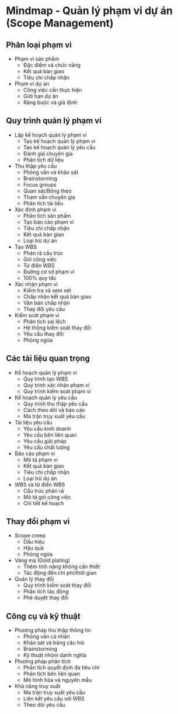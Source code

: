 # Mindmap - Quản lý phạm vi dự án (Scope Management)

## Phân loại phạm vi
- Phạm vi sản phẩm
  - Đặc điểm và chức năng
  - Kết quả bàn giao
  - Tiêu chí chấp nhận
- Phạm vi dự án
  - Công việc cần thực hiện
  - Giới hạn dự án
  - Ràng buộc và giả định

## Quy trình quản lý phạm vi
- Lập kế hoạch quản lý phạm vi
  - Tạo kế hoạch quản lý phạm vi
  - Tạo kế hoạch quản lý yêu cầu
  - Đánh giá chuyên gia
  - Phân tích dữ liệu
- Thu thập yêu cầu
  - Phỏng vấn và khảo sát
  - Brainstorming
  - Focus groups
  - Quan sát/Bóng theo
  - Tham vấn chuyên gia
  - Phân tích tài liệu
- Xác định phạm vi
  - Phân tích sản phẩm
  - Tạo báo cáo phạm vi
  - Tiêu chí chấp nhận
  - Kết quả bàn giao
  - Loại trừ dự án
- Tạo WBS
  - Phân rã cấu trúc
  - Gói công việc
  - Từ điển WBS
  - Đường cơ sở phạm vi
  - 100% quy tắc
- Xác nhận phạm vi
  - Kiểm tra và xem xét
  - Chấp nhận kết quả bàn giao
  - Văn bản chấp nhận
  - Thay đổi yêu cầu
- Kiểm soát phạm vi
  - Phân tích sai lệch
  - Hệ thống kiểm soát thay đổi
  - Yêu cầu thay đổi
  - Phòng ngừa

## Các tài liệu quan trọng
- Kế hoạch quản lý phạm vi
  - Quy trình tạo WBS
  - Quy trình xác nhận phạm vi
  - Quy trình kiểm soát phạm vi
- Kế hoạch quản lý yêu cầu
  - Quy trình thu thập yêu cầu
  - Cách theo dõi và báo cáo
  - Ma trận truy xuất yêu cầu
- Tài liệu yêu cầu
  - Yêu cầu kinh doanh
  - Yêu cầu bên liên quan
  - Yêu cầu giải pháp
  - Yêu cầu chất lượng
- Báo cáo phạm vi
  - Mô tả phạm vi
  - Kết quả bàn giao
  - Tiêu chí chấp nhận
  - Loại trừ dự án
- WBS và từ điển WBS
  - Cấu trúc phân rã
  - Mô tả gói công việc
  - Chi tiết kế hoạch

## Thay đổi phạm vi
- Scope creep
  - Dấu hiệu
  - Hậu quả
  - Phòng ngừa
- Vàng mạ (Gold plating)
  - Thêm tính năng không cần thiết
  - Tác động đến chi phí/thời gian
- Quản lý thay đổi
  - Quy trình kiểm soát thay đổi
  - Phân tích tác động
  - Phê duyệt thay đổi

## Công cụ và kỹ thuật
- Phương pháp thu thập thông tin
  - Phỏng vấn cá nhân
  - Khảo sát và bảng câu hỏi
  - Brainstorming
  - Kỹ thuật nhóm danh nghĩa
- Phương pháp phân tích
  - Phân tích quyết định đa tiêu chí
  - Phân tích bên liên quan
  - Mô hình hóa và nguyên mẫu
- Khả năng truy xuất
  - Ma trận truy xuất yêu cầu
  - Liên kết yêu cầu với WBS
  - Theo dõi yêu cầu 